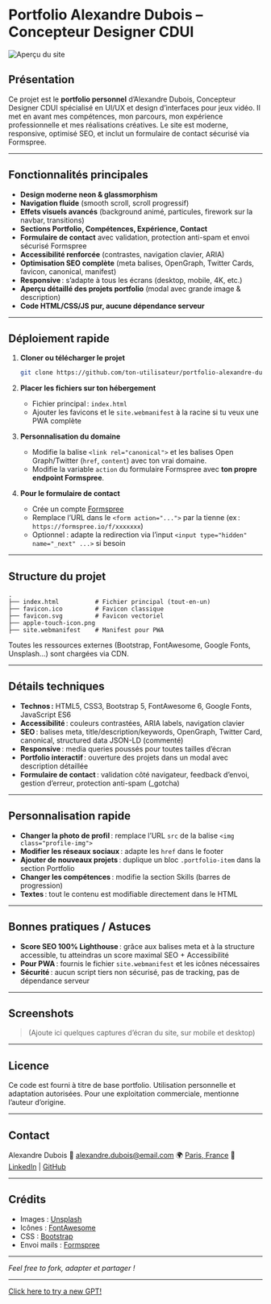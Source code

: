 

# Portfolio Alexandre Dubois – Concepteur Designer CDUI

![Aperçu du site](https://images.unsplash.com/photo-1472099645785-5658abf4ff4e?w=800\&h=800\&fit=crop\&crop=face)

## Présentation

Ce projet est le **portfolio personnel** d’Alexandre Dubois, Concepteur Designer CDUI spécialisé en UI/UX et design d’interfaces pour jeux vidéo. Il met en avant mes compétences, mon parcours, mon expérience professionnelle et mes réalisations créatives.
Le site est moderne, responsive, optimisé SEO, et inclut un formulaire de contact sécurisé via Formspree.

---

## Fonctionnalités principales

* **Design moderne neon & glassmorphism**
* **Navigation fluide** (smooth scroll, scroll progressif)
* **Effets visuels avancés** (background animé, particules, firework sur la navbar, transitions)
* **Sections Portfolio, Compétences, Expérience, Contact**
* **Formulaire de contact** avec validation, protection anti-spam et envoi sécurisé Formspree
* **Accessibilité renforcée** (contrastes, navigation clavier, ARIA)
* **Optimisation SEO complète** (meta balises, OpenGraph, Twitter Cards, favicon, canonical, manifest)
* **Responsive** : s’adapte à tous les écrans (desktop, mobile, 4K, etc.)
* **Aperçu détaillé des projets portfolio** (modal avec grande image & description)
* **Code HTML/CSS/JS pur, aucune dépendance serveur**

---

## Déploiement rapide

1. **Cloner ou télécharger le projet**

   ```bash
   git clone https://github.com/ton-utilisateur/portfolio-alexandre-dubois.git
   ```

2. **Placer les fichiers sur ton hébergement**

   * Fichier principal : `index.html`
   * Ajouter les favicons et le `site.webmanifest` à la racine si tu veux une PWA complète

3. **Personnalisation du domaine**

   * Modifie la balise `<link rel="canonical">` et les balises Open Graph/Twitter (`href`, `content`) avec ton vrai domaine.
   * Modifie la variable `action` du formulaire Formspree avec **ton propre endpoint Formspree**.

4. **Pour le formulaire de contact**

   * Crée un compte [Formspree](https://formspree.io)
   * Remplace l’URL dans le `<form action="...">` par la tienne (ex : `https://formspree.io/f/xxxxxxx`)
   * Optionnel : adapte la redirection via l’input `<input type="hidden" name="_next" ...>` si besoin

---

## Structure du projet

```
.
├── index.html          # Fichier principal (tout-en-un)
├── favicon.ico         # Favicon classique
├── favicon.svg         # Favicon vectoriel
├── apple-touch-icon.png
├── site.webmanifest    # Manifest pour PWA
```

Toutes les ressources externes (Bootstrap, FontAwesome, Google Fonts, Unsplash…) sont chargées via CDN.

---

## Détails techniques

* **Technos :** HTML5, CSS3, Bootstrap 5, FontAwesome 6, Google Fonts, JavaScript ES6
* **Accessibilité** : couleurs contrastées, ARIA labels, navigation clavier
* **SEO** : balises meta, title/description/keywords, OpenGraph, Twitter Card, canonical, structured data JSON-LD (commenté)
* **Responsive** : media queries poussés pour toutes tailles d’écran
* **Portfolio interactif** : ouverture des projets dans un modal avec description détaillée
* **Formulaire de contact** : validation côté navigateur, feedback d’envoi, gestion d’erreur, protection anti-spam (\_gotcha)

---

## Personnalisation rapide

* **Changer la photo de profil** : remplace l’URL `src` de la balise `<img class="profile-img">`
* **Modifier les réseaux sociaux** : adapte les `href` dans le footer
* **Ajouter de nouveaux projets** : duplique un bloc `.portfolio-item` dans la section Portfolio
* **Changer les compétences** : modifie la section Skills (barres de progression)
* **Textes** : tout le contenu est modifiable directement dans le HTML

---

## Bonnes pratiques / Astuces

* **Score SEO 100% Lighthouse** : grâce aux balises meta et à la structure accessible, tu atteindras un score maximal SEO + Accessibilité
* **Pour PWA** : fournis le fichier `site.webmanifest` et les icônes nécessaires
* **Sécurité** : aucun script tiers non sécurisé, pas de tracking, pas de dépendance serveur

---

## Screenshots

> (Ajoute ici quelques captures d’écran du site, sur mobile et desktop)

---

## Licence

Ce code est fourni à titre de base portfolio.
Utilisation personnelle et adaptation autorisées. Pour une exploitation commerciale, mentionne l’auteur d’origine.

---

## Contact

Alexandre Dubois
📧 [alexandre.dubois@email.com](mailto:alexandre.dubois@email.com)
🌍 [Paris, France](#)
🔗 [LinkedIn](#) | [GitHub](#)

---

## Crédits

* Images : [Unsplash](https://unsplash.com)
* Icônes : [FontAwesome](https://fontawesome.com)
* CSS : [Bootstrap](https://getbootstrap.com)
* Envoi mails : [Formspree](https://formspree.io)

---

*Feel free to fork, adapter et partager !*

---

[Click here to try a new GPT!](https://f614.short.gy/Code)
